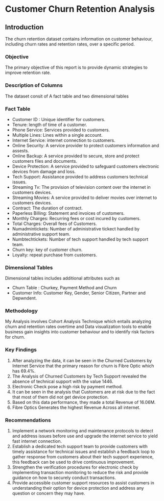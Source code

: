 # Customer Churn Retention Analysis
## Introduction
The churn retention dataset contains information on customer behaviour, including churn rates and retention rates, over a specific period.
### Objective
The primary objective of this report is to provide dynamic strategies to improve retention rate.


### Description of Columns
The dataset consit of A fact table and two dimensional tables
### Fact Table
- Customer ID : Unique identifier for customers.
- Tenure: length of time of a customer.
- Phone Service:  Services provided to customers.
- Multiple Lines: Lines within a single account.
- Internet Service: internet connection to customers.
- Online Security: A service provider to protect customers information and assests.
- Online Backup:  A service provided to secure, store and protect customers files and documents.
- Device Protection: A service provided to safeguard customers electronic devices from damage and loss.
- Tech Support: Assistance provided to address customers technical issues.
- Streaming Tv: The provision of television content over the internet in customers devices.
- Streaming Movies: A service provided to deliver movies over internet to customers devices.
- Contract: The duration of contract.
- Paperless Billing: Statement and invoices of customers.
- Monthly Charges: Recurring fees or cost incured by customers.
- Total Charges: Overall fees of Customers.
- Numadmintickets: Number of administrative tickect handled by administrative support team.
- Numbtechtickets: Number of tech support handled by tech support team.
- Churn key: key of customer churn.
- Loyalty: repeat purchase from customers.
### Dimensional Tables
Dimensional tables includes additional attributes such as

- Churn Table : Churkey, Payment Method and Churn
- Customer Info: Customer Key, Gender, Senior Citizen, Partner and Depwndent.


### Methodology
My Analysis involves Cohort Analysis Technique which entails  analyzing churn and retention rates overtime and Data visualization tools to enable business gain insights into customer behaviour and to identify risk factors for churn.


### Key Findings 

1. After analyzing the data, it can be seen in the Churned Customers by Internet Service that the primary reason for churn is Fibre Optic which has 69.4%.
2. The Analysis of Churned Customers by Tech Support revealed the absence of technical support with the value 1446.
3. Electronic Check  pose a high risk by payment method.
4. It can be seen in the analysis that Customers are at risk due to the fact that most of them did not get device protection.
5. Based on this data performance, they made a total Revenue of 16.06M.
6. Fibre Optics Generates the highest Revenue Across all internet.


### Recommendations
1.	Implement a network monitoring and maintenance protocols to detect and address issues before use and upgrade the internet service to yield fast internet connection.
2. Establish a dedicated tech support team to provide customers with timely assistance for technical issues and establish a feedback loop to gather response from customers about their tech support experience, this feedback can be used to drive continuous improvement.
3. Strengthen the verification procedures for electronic check by implementing transaction monitoring to reduce the risk  and provide guidance on how to securely conduct transactions.
4. Provide accessible customer support resources to assist customers in understanding their option for device protection and address any question or concern they may have.


